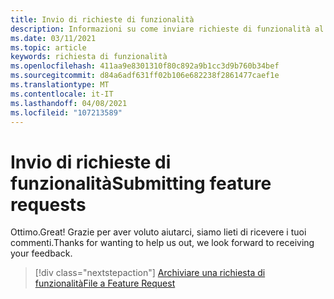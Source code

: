 ```yaml
---
title: Invio di richieste di funzionalità
description: Informazioni su come inviare richieste di funzionalità al team di progettazione di AltspaceVR.
ms.date: 03/11/2021
ms.topic: article
keywords: richiesta di funzionalità
ms.openlocfilehash: 411aa9e8301310f80c892a9b1cc3d9b760b34bef
ms.sourcegitcommit: d84a6adf631ff02b106e682238f2861477caef1e
ms.translationtype: MT
ms.contentlocale: it-IT
ms.lasthandoff: 04/08/2021
ms.locfileid: "107213589"
---
```

# <a name="submitting-feature-requests"></a><span data-ttu-id="9ed2d-104">Invio di richieste di funzionalità</span><span class="sxs-lookup"><span data-stu-id="9ed2d-104">Submitting feature requests</span></span>

<span data-ttu-id="9ed2d-105">Ottimo.</span><span class="sxs-lookup"><span data-stu-id="9ed2d-105">Great!</span></span> <span data-ttu-id="9ed2d-106">Grazie per aver voluto aiutarci, siamo lieti di ricevere i tuoi commenti.</span><span class="sxs-lookup"><span data-stu-id="9ed2d-106">Thanks for wanting to help us out, we look forward to receiving your feedback.</span></span>

> [!div class="nextstepaction"] 
> [<span data-ttu-id="9ed2d-107">Archiviare una richiesta di funzionalità</span><span class="sxs-lookup"><span data-stu-id="9ed2d-107">File a Feature Request</span></span>](https://help.altvr.com/hc/en-us/requests/new?ticket_form_id=360001742213)
